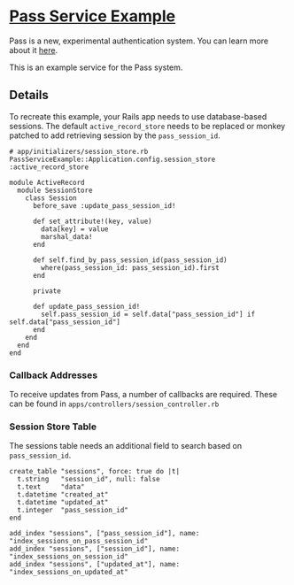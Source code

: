# [Pass Service Example](http://pass-service-example.herokuapp.com)

Pass is a new, experimental authentication system. You can learn more about it [here](htts://passauth.net/about).

This is an example service for the Pass system.

## Details

To recreate this example, your Rails app needs to use database-based sessions. The default `active_record_store` needs to be replaced or monkey patched to add retrieving session by the `pass_session_id`.

```
# app/initializers/session_store.rb
PassServiceExample::Application.config.session_store :active_record_store

module ActiveRecord
  module SessionStore
    class Session
      before_save :update_pass_session_id!
      
      def set_attribute!(key, value)
        data[key] = value
        marshal_data!
      end

      def self.find_by_pass_session_id(pass_session_id)
        where(pass_session_id: pass_session_id).first
      end

      private

      def update_pass_session_id!
        self.pass_session_id = self.data["pass_session_id"] if self.data["pass_session_id"]
      end
    end
  end
end
```

### Callback Addresses

To receive updates from Pass, a number of callbacks are required. These can be found in `apps/controllers/session_controller.rb`

### Session Store Table

The sessions table needs an additional field to search based on `pass_session_id`.

```
create_table "sessions", force: true do |t|
  t.string   "session_id", null: false
  t.text     "data"
  t.datetime "created_at"
  t.datetime "updated_at"
  t.integer  "pass_session_id"
end

add_index "sessions", ["pass_session_id"], name: "index_sessions_on_pass_session_id"
add_index "sessions", ["session_id"], name: "index_sessions_on_session_id"
add_index "sessions", ["updated_at"], name: "index_sessions_on_updated_at"
```